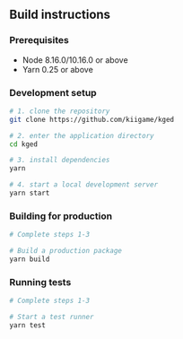## Build instructions

### Prerequisites

- Node 8.16.0/10.16.0 or above
- Yarn 0.25 or above

### Development setup

```sh
# 1. clone the repository
git clone https://github.com/kiigame/kged

# 2. enter the application directory
cd kged

# 3. install dependencies
yarn

# 4. start a local development server
yarn start
```

### Building for production
```sh
# Complete steps 1-3

# Build a production package
yarn build
```
### Running tests
```sh
# Complete steps 1-3

# Start a test runner
yarn test
```
